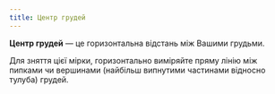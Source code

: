 ```yaml
---
title: Центр грудей
---
```


**Центр грудей** — це горизонтальна відстань між Вашими грудьми.

Для зняття цієї мірки, горизонтально виміряйте пряму лінію між пипками чи вершинами (найбільш випнутими частинами відносно тулуба) грудей.
